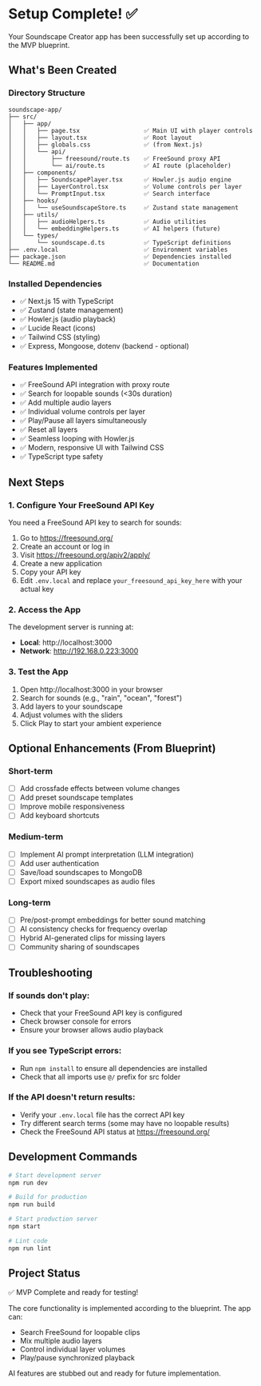 # Setup Complete! ✅

Your Soundscape Creator app has been successfully set up according to the MVP blueprint.

## What's Been Created

### Directory Structure
```
soundscape-app/
├── src/
│   ├── app/
│   │   ├── page.tsx                  ✅ Main UI with player controls
│   │   ├── layout.tsx                ✅ Root layout
│   │   ├── globals.css               ✅ (from Next.js)
│   │   └── api/
│   │       ├── freesound/route.ts    ✅ FreeSound proxy API
│   │       └── ai/route.ts           ✅ AI route (placeholder)
│   ├── components/
│   │   ├── SoundscapePlayer.tsx      ✅ Howler.js audio engine
│   │   ├── LayerControl.tsx          ✅ Volume controls per layer
│   │   └── PromptInput.tsx           ✅ Search interface
│   ├── hooks/
│   │   └── useSoundscapeStore.ts     ✅ Zustand state management
│   ├── utils/
│   │   ├── audioHelpers.ts           ✅ Audio utilities
│   │   └── embeddingHelpers.ts       ✅ AI helpers (future)
│   └── types/
│       └── soundscape.d.ts           ✅ TypeScript definitions
├── .env.local                        ✅ Environment variables
├── package.json                      ✅ Dependencies installed
└── README.md                         ✅ Documentation
```

### Installed Dependencies
- ✅ Next.js 15 with TypeScript
- ✅ Zustand (state management)
- ✅ Howler.js (audio playback)
- ✅ Lucide React (icons)
- ✅ Tailwind CSS (styling)
- ✅ Express, Mongoose, dotenv (backend - optional)

### Features Implemented
- ✅ FreeSound API integration with proxy route
- ✅ Search for loopable sounds (<30s duration)
- ✅ Add multiple audio layers
- ✅ Individual volume controls per layer
- ✅ Play/Pause all layers simultaneously
- ✅ Reset all layers
- ✅ Seamless looping with Howler.js
- ✅ Modern, responsive UI with Tailwind CSS
- ✅ TypeScript type safety

## Next Steps

### 1. Configure Your FreeSound API Key
You need a FreeSound API key to search for sounds:

1. Go to https://freesound.org/
2. Create an account or log in
3. Visit https://freesound.org/apiv2/apply/
4. Create a new application
5. Copy your API key
6. Edit `.env.local` and replace `your_freesound_api_key_here` with your actual key

### 2. Access the App
The development server is running at:
- **Local**: http://localhost:3000
- **Network**: http://192.168.0.223:3000

### 3. Test the App
1. Open http://localhost:3000 in your browser
2. Search for sounds (e.g., "rain", "ocean", "forest")
3. Add layers to your soundscape
4. Adjust volumes with the sliders
5. Click Play to start your ambient experience

## Optional Enhancements (From Blueprint)

### Short-term
- [ ] Add crossfade effects between volume changes
- [ ] Add preset soundscape templates
- [ ] Improve mobile responsiveness
- [ ] Add keyboard shortcuts

### Medium-term
- [ ] Implement AI prompt interpretation (LLM integration)
- [ ] Add user authentication
- [ ] Save/load soundscapes to MongoDB
- [ ] Export mixed soundscapes as audio files

### Long-term
- [ ] Pre/post-prompt embeddings for better sound matching
- [ ] AI consistency checks for frequency overlap
- [ ] Hybrid AI-generated clips for missing layers
- [ ] Community sharing of soundscapes

## Troubleshooting

### If sounds don't play:
- Check that your FreeSound API key is configured
- Check browser console for errors
- Ensure your browser allows audio playback

### If you see TypeScript errors:
- Run `npm install` to ensure all dependencies are installed
- Check that all imports use `@/` prefix for src folder

### If the API doesn't return results:
- Verify your `.env.local` file has the correct API key
- Try different search terms (some may have no loopable results)
- Check the FreeSound API status at https://freesound.org/

## Development Commands

```bash
# Start development server
npm run dev

# Build for production
npm run build

# Start production server
npm start

# Lint code
npm run lint
```

## Project Status
✅ MVP Complete and ready for testing!

The core functionality is implemented according to the blueprint. The app can:
- Search FreeSound for loopable clips
- Mix multiple audio layers
- Control individual layer volumes
- Play/pause synchronized playback

AI features are stubbed out and ready for future implementation.
